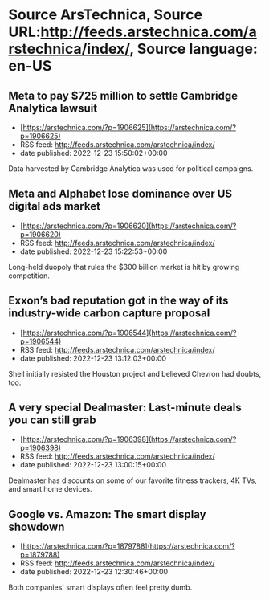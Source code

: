 # Source ArsTechnica, Source URL:http://feeds.arstechnica.com/arstechnica/index/, Source language: en-US

## Meta to pay $725 million to settle Cambridge Analytica lawsuit
 - [https://arstechnica.com/?p=1906625](https://arstechnica.com/?p=1906625)
 - RSS feed: http://feeds.arstechnica.com/arstechnica/index/
 - date published: 2022-12-23 15:50:02+00:00

Data harvested by Cambridge Analytica was used for political campaigns.

## Meta and Alphabet lose dominance over US digital ads market
 - [https://arstechnica.com/?p=1906620](https://arstechnica.com/?p=1906620)
 - RSS feed: http://feeds.arstechnica.com/arstechnica/index/
 - date published: 2022-12-23 15:22:53+00:00

Long-held duopoly that rules the $300 billion market is hit by growing competition.

## Exxon’s bad reputation got in the way of its industry-wide carbon capture proposal
 - [https://arstechnica.com/?p=1906544](https://arstechnica.com/?p=1906544)
 - RSS feed: http://feeds.arstechnica.com/arstechnica/index/
 - date published: 2022-12-23 13:12:03+00:00

Shell initially resisted the Houston project and believed Chevron had doubts, too.

## A very special Dealmaster: Last-minute deals you can still grab
 - [https://arstechnica.com/?p=1906398](https://arstechnica.com/?p=1906398)
 - RSS feed: http://feeds.arstechnica.com/arstechnica/index/
 - date published: 2022-12-23 13:00:15+00:00

Dealmaster has discounts on some of our favorite fitness trackers, 4K TVs, and smart home devices.

## Google vs. Amazon: The smart display showdown
 - [https://arstechnica.com/?p=1879788](https://arstechnica.com/?p=1879788)
 - RSS feed: http://feeds.arstechnica.com/arstechnica/index/
 - date published: 2022-12-23 12:30:46+00:00

Both companies' smart displays often feel pretty dumb.
